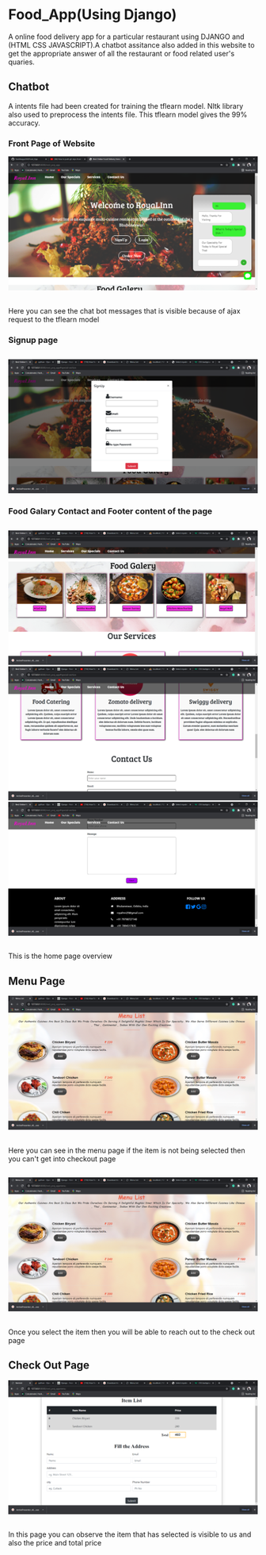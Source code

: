 # Food_App(Using Django)
A online food delivery app for a particular restaurant using DJANGO and (HTML CSS JAVASCRIPT).A chatbot assitance also added in this website  to get the appropriate answer of all the restaurant or food related user's quaries. 

## Chatbot
A intents file had been created for training the tflearn model. Nltk library also used to preprocess the intents file. This tflearn model gives the 99% accuracy.

### Front Page of Website
![](screen_shot/front_page.png)

##
Here you can see the chat bot messages that is visible because of ajax request to the tflearn model


### Signup page
##
![](screen_shot/signup.png)

### Food Galary Contact and Footer content of the page
##
![](screen_shot/food_gal.png)![](screen_shot/service.png) ![](screen_shot/footer.png)


##
This is the home page overview

## Menu Page
![](screen_shot/menu1.png)
##
Here you can see in the menu page if the item is not being selected then you can't get into checkout page
##
![](screen_shot/menu1.png)
##
Once you select the item then you will be able to reach out to  the check out page

## Check Out Page
![](screen_shot/checkout.png)
##
In this page you can observe the item that has selected is visible to us and also the price and total price  
